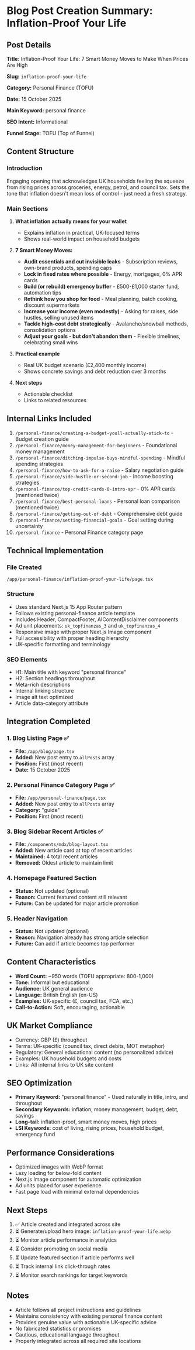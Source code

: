 # Blog Post Creation Summary: Inflation-Proof Your Life

## Post Details

**Title:** Inflation-Proof Your Life: 7 Smart Money Moves to Make When Prices Are High

**Slug:** `inflation-proof-your-life`

**Category:** Personal Finance (TOFU)

**Date:** 15 October 2025

**Main Keyword:** personal finance

**SEO Intent:** Informational

**Funnel Stage:** TOFU (Top of Funnel)

## Content Structure

### Introduction

Engaging opening that acknowledges UK households feeling the squeeze from rising prices across groceries, energy, petrol, and council tax. Sets the tone that inflation doesn't mean loss of control - just need a fresh strategy.

### Main Sections

1. **What inflation actually means for your wallet**
   - Explains inflation in practical, UK-focused terms
   - Shows real-world impact on household budgets

2. **7 Smart Money Moves:**
   - **Audit essentials and cut invisible leaks** - Subscription reviews, own-brand products, spending caps
   - **Lock in fixed rates where possible** - Energy, mortgages, 0% APR cards
   - **Build (or rebuild) emergency buffer** - £500-£1,000 starter fund, automation tips
   - **Rethink how you shop for food** - Meal planning, batch cooking, discount supermarkets
   - **Increase your income (even modestly)** - Asking for raises, side hustles, selling unused items
   - **Tackle high-cost debt strategically** - Avalanche/snowball methods, consolidation options
   - **Adjust your goals - but don't abandon them** - Flexible timelines, celebrating small wins

3. **Practical example**
   - Real UK budget scenario (£2,400 monthly income)
   - Shows concrete savings and debt reduction over 3 months

4. **Next steps**
   - Actionable checklist
   - Links to related resources

## Internal Links Included

1. `/personal-finance/creating-a-budget-youll-actually-stick-to` - Budget creation guide
2. `/personal-finance/money-management-for-beginners` - Foundational money management
3. `/personal-finance/ditching-impulse-buys-mindful-spending` - Mindful spending strategies
4. `/personal-finance/how-to-ask-for-a-raise` - Salary negotiation guide
5. `/personal-finance/side-hustle-or-second-job` - Income boosting strategies
6. `/personal-finance/top-credit-cards-0-intro-apr` - 0% APR cards (mentioned twice)
7. `/personal-finance/best-personal-loans` - Personal loan comparison (mentioned twice)
8. `/personal-finance/getting-out-of-debt` - Comprehensive debt guide
9. `/personal-finance/setting-financial-goals` - Goal setting during uncertainty
10. `/personal-finance` - Personal Finance category page

## Technical Implementation

### File Created

`/app/personal-finance/inflation-proof-your-life/page.tsx`

### Structure

- Uses standard Next.js 15 App Router pattern
- Follows existing personal-finance article template
- Includes Header, CompactFooter, AIContentDisclaimer components
- Ad unit placements: `uk_topfinanzas_3` and `uk_topfinanzas_4`
- Responsive image with proper Next.js Image component
- Full accessibility with proper heading hierarchy
- UK-specific formatting and terminology

### SEO Elements

- H1: Main title with keyword "personal finance"
- H2: Section headings throughout
- Meta-rich descriptions
- Internal linking structure
- Image alt text optimized
- Article data-category attribute

## Integration Completed

### 1. Blog Listing Page ✅

- **File:** `/app/blog/page.tsx`
- **Added:** New post entry to `allPosts` array
- **Position:** First (most recent)
- **Date:** 15 October 2025

### 2. Personal Finance Category Page ✅

- **File:** `/app/personal-finance/page.tsx`
- **Added:** New post entry to `allPosts` array
- **Category:** "guide"
- **Position:** First (most recent)

### 3. Blog Sidebar Recent Articles ✅

- **File:** `/components/mdx/blog-layout.tsx`
- **Added:** New article card at top of recent articles
- **Maintained:** 4 total recent articles
- **Removed:** Oldest article to maintain limit

### 4. Homepage Featured Section

- **Status:** Not updated (optional)
- **Reason:** Current featured content still relevant
- **Future:** Can be updated for major article promotion

### 5. Header Navigation

- **Status:** Not updated (optional)
- **Reason:** Navigation already has strong article selection
- **Future:** Can add if article becomes top performer

## Content Characteristics

- **Word Count:** ~950 words (TOFU appropriate: 800-1,000)
- **Tone:** Informal but educational
- **Audience:** UK general audience
- **Language:** British English (en-US)
- **Examples:** UK-specific (£, council tax, FCA, etc.)
- **Call-to-Action:** Soft, encouraging, actionable

## UK Market Compliance

- Currency: GBP (£) throughout
- Terms: UK-specific (council tax, direct debits, MOT metaphor)
- Regulatory: General educational content (no personalized advice)
- Examples: UK household budgets and costs
- Links: All internal links to UK site content

## SEO Optimization

- **Primary Keyword:** "personal finance" - Used naturally in title, intro, and throughout
- **Secondary Keywords:** inflation, money management, budget, debt, savings
- **Long-tail:** inflation-proof, smart money moves, high prices
- **LSI Keywords:** cost of living, rising prices, household budget, emergency fund

## Performance Considerations

- Optimized images with WebP format
- Lazy loading for below-fold content
- Next.js Image component for automatic optimization
- Ad units placed for user experience
- Fast page load with minimal external dependencies

## Next Steps

1. ✅ Article created and integrated across site
2. ⏳ Generate/upload hero image: `inflation-proof-your-life.webp`
3. ⏳ Monitor article performance in analytics
4. ⏳ Consider promoting on social media
5. ⏳ Update featured section if article performs well
6. ⏳ Track internal link click-through rates
7. ⏳ Monitor search rankings for target keywords

## Notes

- Article follows all project instructions and guidelines
- Maintains consistency with existing personal finance content
- Provides genuine value with actionable UK-specific advice
- No fabricated statistics or promises
- Cautious, educational language throughout
- Properly integrated across all required site locations

